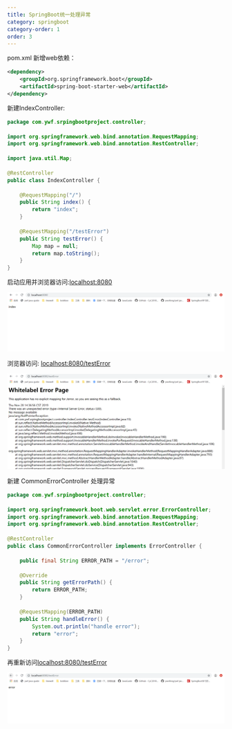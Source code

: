 ```yaml
---
title: SpringBoot统一处理异常
category: springboot
category-order: 1
order: 3
---
```




 pom.xml 新增web依赖： 

```xml
<dependency>
    <groupId>org.springframework.boot</groupId>
    <artifactId>spring-boot-starter-web</artifactId>
</dependency>
```

新建IndexController:

```java
package com.ywf.srpingbootproject.controller;

import org.springframework.web.bind.annotation.RequestMapping;
import org.springframework.web.bind.annotation.RestController;

import java.util.Map;

@RestController
public class IndexController {

    @RequestMapping("/")
    public String index() {
        return "index";
    }

    @RequestMapping("/testError")
    public String testError() {
        Map map = null;
        return map.toString();
    }
}
```



启动应用并浏览器访问:[localhost:8080](localhost:8080)

![#img](../../images/springboot/sb07.png)

 浏览器访问: [localhost:8080/testError](localhost:8080/testError)

![img](../../images/springboot/sb08.png)



新建 CommonErrorController 处理异常

```java
package com.ywf.srpingbootproject.controller;

import org.springframework.boot.web.servlet.error.ErrorController;
import org.springframework.web.bind.annotation.RequestMapping;
import org.springframework.web.bind.annotation.RestController;

@RestController
public class CommonErrorController implements ErrorController {

    public final String ERROR_PATH = "/error";

    @Override
    public String getErrorPath() {
        return ERROR_PATH;
    }

    @RequestMapping(ERROR_PATH)
    public String handleError() {
        System.out.println("handle error");
        return "error";
    }
}
```

再重新访问[localhost:8080/testError](localhost:8080/testError)

![img](../../images/springboot/sb09.png)

